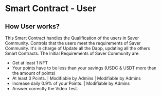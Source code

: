 # Smart Contract - User

## How User works?
This Smart Contract handles the Qualification of the users in Saver Community. Controls that the users meet the requirements of Saver Community. It's in charge of Update all the Dapp, updating all the others Smart Contracts.
The Initial Requirements of Saver Community are:
- Get at least 1 NFT
- Your points have to be less than your savings (USDC & USDT more than the amount of points)
- At least 3 Points. | Modifiable by Admins | Modifiable by Admins
- Increase daily 0.9% of your Points. | Modifiable by Admins
- Answer correctly the Video Test.